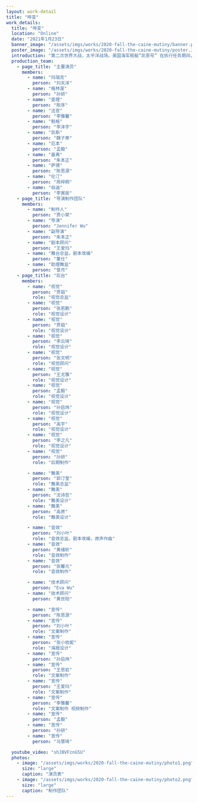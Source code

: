 ```yaml
---
layout: work-detail
title: "哗变"
work_details:
  title: "哗变"
  location: "Online"
  date: "2021年1月23日"
  banner_image: "/assets/imgs/works/2020-fall-the-caine-mutiny/banner.png"
  poster_image: "/assets/imgs/works/2020-fall-the-caine-mutiny/poster.JPG"
  introduction: "第二次世界大战，太平洋战场。美国海军舰艇“凯恩号” 在执行任务期间，遭遇极端天气，与舰队失联。在暴风巨浪中，发生了一场震惊全军的哗变。“凯恩号” 执行官马瑞克引用海军军规184条，解除了舰长魁格的职务。<br><br>《美国海军军规》184条:如果出现极为不寻常的情况，下属可以解除指挥官的职务，可通过逮捕他或将他纳入病人名单，这种形式必须经过海军部门的同意，除非情况不允许有任何延迟;解除指挥官或者推荐此种行为的军官和其他认同的人一样，要求承担相同的责任，并要求作出合理的解释。<br><br>最终“凯恩号” 得以脱险，但马瑞克没有逃脱军事法庭的审判。一场哗变，暴露了船舰上被掩藏已久的矛盾，也揭开了冰冷制度所无法完全解答的人性复杂。这究竟是一场蓄谋已久的篡权夺位，还是一次至暗时刻的挺身而出? 黑幕已然落下，风暴正在来袭，真相即将大白......"
  production_team:
    - page_title: "主要演员"
      members:
        - name: "玛瑞克"
          person: "刘天泽"
        - name: "格林渥"
          person: "孙研"
        - name: "查理"
          person: "陈序"
        - name: "法官"
          person: "李雅馨"
        - name: "魁格"
          person: "李泽宇"
        - name: "凯斯"
          person: "魏子寒"
        - name: "厄本"
          person: "孟毅"
        - name: "基弗"
          person: "朱本正"
        - name: "萨德"
          person: "陈思源"
        - name: "伦汀"
          person: "周梓桐"
        - name: "伯迪"
          person: "李寅辰"
    - page_title: "导演制作团队"
      members:
        - name: "制作人"
          person: "贾小荣"
        - name: "导演"
          person: "Jennifer Wu"
        - name: "副导演"
          person: "朱本正"
        - name: "剧本顾问"
          person: "王爱玛"
        - name: "舞台总监，剧本改编"
          person: "董仕"
        - name: "助理舞监"
          person: "曾月"
    - page_title: "后台"
      members:
        - name: "视觉"
          person: "贾韬"
          role: "视觉总监"
        - name: "视觉"
          person: "张若鹏"
          role: "视觉设计"
        - name: "视觉"
          person: "贾韬"
          role: "视觉设计"
        - name: "视觉"
          person: "李云琦"
          role: "视觉设计"
        - name: "视觉"
          person: "张文明"
          role: "视觉顾问"
        - name: "视觉"
          person: "王尤雅"
          role: "视觉设计"
        - name: "视觉"
          person: "孟毅"
          role: "视觉设计"
        - name: "视觉"
          person: "孙启炜"
          role: "视觉设计"
        - name: "视觉"
          person: "高宇"
          role: "视觉设计"
        - name: "视觉"
          person: "李之凡"
          role: "视觉设计"
        - name: "视觉"
          person: "孙研"
          role: "后期制作"

        - name: "舞美"
          person: "郭汀莹"
          role: "舞美总监"
        - name: "舞美"
          person: "沈诗哲"
          role: "舞美设计"
        - name: "舞美"
          person: "高原"
          role: "舞美设计"

        - name: "音效"
          person: "刘小叶"
          role: "音效总监，剧本改编，原声作曲"
        - name: "音效"
          person: "黄绪昕"
          role: "音效制作"
        - name: "音效"
          person: "张馨元"
          role: "音效制作"

        - name: "技术顾问"
          person: "Eva Wu"
        - name: "技术顾问"
          person: "黄世阳"

        - name: "宣传"
          person: "陈思源"
        - name: "宣传"
          person: "刘小叶"
          role: "文案制作"
        - name: "宣传"
          person: "张小依妮"
          role: "海报设计"
        - name: "宣传"
          person: "孙启炜"
        - name: "宣传"
          person: "王思岩"
          role: "文案制作"
        - name: "宣传"
          person: "王爱玛"
          role: "文案制作"
        - name: "宣传"
          person: "李雅馨"
          role: "文案制作 视频制作"
        - name: "宣传"
          person: "孟毅"
        - name: "宣传"
          person: "孙研"
        - name: "宣传"
          person: "马慧琦"

  youtube_video: "shJBVFznG5U"
  photos:
    - image: "/assets/imgs/works/2020-fall-the-caine-mutiny/photo1.png"
      size: "large"
      caption: "演员表"
    - image: "/assets/imgs/works/2020-fall-the-caine-mutiny/photo2.png"
      size: "large"
      caption: "制作团队"
---
```

